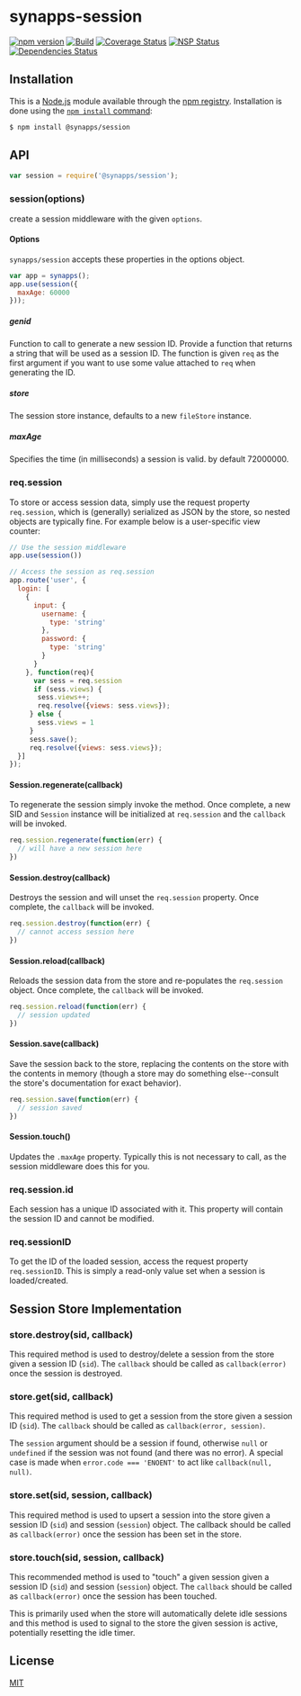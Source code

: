# synapps-session

[![npm version](https://badge.fury.io/js/%40synapps%2Fsession.svg)](https://badge.fury.io/js/%40synapps%2Fsession)
[![Build](https://travis-ci.org/Atlantis-Software/synapps-session.svg?branch=master)](https://travis-ci.org/Atlantis-Software/synapps-session)
[![Coverage Status](https://coveralls.io/repos/github/Atlantis-Software/synapps-session/badge.svg?branch=master)](https://coveralls.io/github/Atlantis-Software/synapps-session?branch=master)
[![NSP Status](https://nodesecurity.io/orgs/atlantis/projects/d5bab00c-95c6-4c71-a85d-d1d7d6c00e7c/badge)](https://nodesecurity.io/orgs/atlantis/projects/d5bab00c-95c6-4c71-a85d-d1d7d6c00e7c)
[![Dependencies Status](https://david-dm.org/Atlantis-Software/synapps-session.svg)](https://david-dm.org/Atlantis-Software/synapps-session)

## Installation


This is a [Node.js](https://nodejs.org/en/) module available through the
[npm registry](https://www.npmjs.com/). Installation is done using the
[`npm install` command](https://docs.npmjs.com/getting-started/installing-npm-packages-locally):

```bash
$ npm install @synapps/session
```

## API

```js
var session = require('@synapps/session');
```

### session(options)

create a session middleware with the given `options`.

#### Options

`synapps/session` accepts these properties in the options object.

```js
var app = synapps();
app.use(session({
  maxAge: 60000
}));
```


##### genid

Function to call to generate a new session ID. Provide a function that returns
a string that will be used as a session ID. The function is given `req` as the
first argument if you want to use some value attached to `req` when generating
the ID.

##### store

The session store instance, defaults to a new `fileStore` instance.

##### maxAge

Specifies the time (in milliseconds) a session is valid. by default 72000000.

### req.session

To store or access session data, simply use the request property `req.session`,
which is (generally) serialized as JSON by the store, so nested objects
are typically fine. For example below is a user-specific view counter:

```js
// Use the session middleware
app.use(session())

// Access the session as req.session
app.route('user', {
  login: [
    {
      input: {
        username: {
          type: 'string'
        },
        password: {
          type: 'string'
        }
      }
    }, function(req){
      var sess = req.session
      if (sess.views) {
       sess.views++;
       req.resolve({views: sess.views});
     } else {
       sess.views = 1
     }
     sess.save();
     req.resolve({views: sess.views});
  }]
});
```


#### Session.regenerate(callback)

To regenerate the session simply invoke the method. Once complete,
a new SID and `Session` instance will be initialized at `req.session`
and the `callback` will be invoked.

```js
req.session.regenerate(function(err) {
  // will have a new session here
})
```

#### Session.destroy(callback)

Destroys the session and will unset the `req.session` property.
Once complete, the `callback` will be invoked.

```js
req.session.destroy(function(err) {
  // cannot access session here
})
```

#### Session.reload(callback)

Reloads the session data from the store and re-populates the
`req.session` object. Once complete, the `callback` will be invoked.

```js
req.session.reload(function(err) {
  // session updated
})
```

#### Session.save(callback)

Save the session back to the store, replacing the contents on the store with the
contents in memory (though a store may do something else--consult the store's
documentation for exact behavior).

```js
req.session.save(function(err) {
  // session saved
})
```

#### Session.touch()

Updates the `.maxAge` property. Typically this is
not necessary to call, as the session middleware does this for you.

### req.session.id

Each session has a unique ID associated with it. This property will
contain the session ID and cannot be modified.

### req.sessionID

To get the ID of the loaded session, access the request property
`req.sessionID`. This is simply a read-only value set when a session
is loaded/created.

## Session Store Implementation

### store.destroy(sid, callback)

This required method is used to destroy/delete a session from the store given
a session ID (`sid`). The `callback` should be called as `callback(error)` once
the session is destroyed.

### store.get(sid, callback)

This required method is used to get a session from the store given a session
ID (`sid`). The `callback` should be called as `callback(error, session)`.

The `session` argument should be a session if found, otherwise `null` or
`undefined` if the session was not found (and there was no error). A special
case is made when `error.code === 'ENOENT'` to act like `callback(null, null)`.

### store.set(sid, session, callback)

This required method is used to upsert a session into the store given a
session ID (`sid`) and session (`session`) object. The callback should be
called as `callback(error)` once the session has been set in the store.

### store.touch(sid, session, callback)

This recommended method is used to "touch" a given session given a
session ID (`sid`) and session (`session`) object. The `callback` should be
called as `callback(error)` once the session has been touched.

This is primarily used when the store will automatically delete idle sessions
and this method is used to signal to the store the given session is active,
potentially resetting the idle timer.


## License

[MIT](LICENSE)
